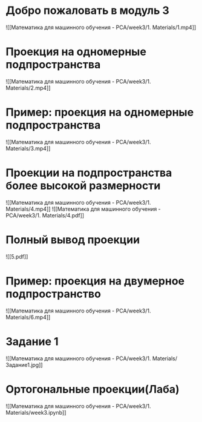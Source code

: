 # Добро пожаловать в модуль 3
![[Математика для машинного обучения - PCA/week3/1. Materials/1.mp4]]
# Проекция на одномерные подпространства
![[Математика для машинного обучения - PCA/week3/1. Materials/2.mp4]]
# Пример: проекция на одномерные подпространства
![[Математика для машинного обучения - PCA/week3/1. Materials/3.mp4]]
# Проекции на подпространства более высокой размерности
![[Математика для машинного обучения - PCA/week3/1. Materials/4.mp4]]
![[Математика для машинного обучения - PCA/week3/1. Materials/4.pdf]]
# Полный вывод проекции
![[5.pdf]]
# Пример: проекция на двумерное подпространство
![[Математика для машинного обучения - PCA/week3/1. Materials/6.mp4]]
# Задание 1
![[Математика для машинного обучения - PCA/week3/1. Materials/Задание1.jpg]]
# Ортогональные проекции(Лаба)
![[Математика для машинного обучения - PCA/week3/1. Materials/week3.ipynb]]

